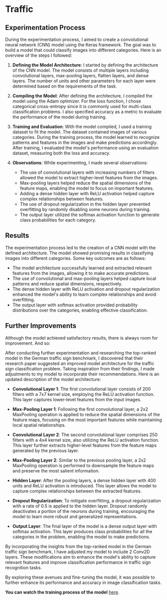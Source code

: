# Traffic

## Experimentation Process

During the experimentation process, I aimed to create a convolutional neural network (CNN) model using the Keras framework. The goal was to build a model that could classify images into different categories. Here is an overview of the steps I followed:

1. **Defining the Model Architecture**: I started by defining the architecture of the CNN model. The model consists of multiple layers including convolutional layers, max-pooling layers, flatten layers, and dense layers. The number of units and other parameters for each layer were determined based on the requirements of the task.

2. **Compiling the Model**: After defining the architecture, I compiled the model using the Adam optimizer. For the loss function, I chose categorical cross-entropy since it is commonly used for multi-class classification problems. I also specified accuracy as a metric to evaluate the performance of the model during training.

3. **Training and Evaluation**: With the model compiled, I used a training dataset to fit the model. The dataset contained images of various categories. During the training process, the model learned to recognize patterns and features in the images and make predictions accordingly. After training, I evaluated the model's performance using an evaluation dataset, measuring both the loss and accuracy.

4. **Observations**: While experimenting, I made several observations:
   - The use of convolutional layers with increasing numbers of filters allowed the model to extract higher-level features from the images.
   - Max-pooling layers helped reduce the spatial dimensions of the feature maps, enabling the model to focus on important features.
   - Adding a dense hidden layer with ReLU activation helped capture complex relationships between features.
   - The use of dropout regularization in the hidden layer prevented overfitting by randomly disabling some neurons during training.
   - The output layer utilized the softmax activation function to generate class probabilities for each category.

## Results

The experimentation process led to the creation of a CNN model with the defined architecture. The model showed promising results in classifying images into different categories. Some key outcomes are as follows:

- The model architecture successfully learned and extracted relevant features from the images, allowing it to make accurate predictions.
- The use of convolutional and max-pooling layers helped capture local patterns and reduce spatial dimensions, respectively.
- The dense hidden layer with ReLU activation and dropout regularization enhanced the model's ability to learn complex relationships and avoid overfitting.
- The output layer with softmax activation provided probability distributions over the categories, enabling effective classification.

## Further Improvements

Although the model achieved satisfactory results, there is always room for improvement. And so:


After conducting further experimentation and researching the top-ranked model in the German traffic sign benchmark, I discovered that their research paper suggested an improved model architecture for the traffic sign classification problem. Taking inspiration from their findings, I made adjustments to my model to incorporate their recommendations. Here is an updated description of the model architecture:

- **Convolutional Layer 1**: The first convolutional layer consists of 200 filters with a 7x7 kernel size, employing the ReLU activation function. This layer captures lower-level features from the input images.

- **Max-Pooling Layer 1**: Following the first convolutional layer, a 2x2 MaxPooling operation is applied to reduce the spatial dimensions of the feature maps, focusing on the most important features while maintaining local spatial relationships.

- **Convolutional Layer 2**: The second convolutional layer comprises 250 filters with a 4x4 kernel size, also utilizing the ReLU activation function. This layer further extracts higher-level features from the feature maps generated by the previous layer.

- **Max-Pooling Layer 2**: Similar to the previous pooling layer, a 2x2 MaxPooling operation is performed to downsample the feature maps and preserve the most salient information.

- **Hidden Layer**: After the pooling layers, a dense hidden layer with 400 units and ReLU activation is introduced. This layer allows the model to capture complex relationships between the extracted features.

- **Dropout Regularization**: To mitigate overfitting, a dropout regularization with a rate of 0.5 is applied to the hidden layer. Dropout randomly deactivates a portion of the neurons during training, encouraging the model to learn more robust and generalized representations.

- **Output Layer**: The final layer of the model is a dense output layer with softmax activation. This layer produces class probabilities for all the categories in the problem, enabling the model to make predictions.

By incorporating the insights from the top-ranked model in the German traffic sign benchmark, I have adjusted my model to include 2 Conv2D layers. These modifications aim to enhance the model's ability to capture relevant features and improve classification performance in traffic sign recognition tasks.

By exploring these avenues and fine-tuning the model, it was possible to further enhance its performance and accuracy in image classification tasks.

**You can watch the training process of the model** [here](https://youtu.be/WdbnVu4TzjA).

